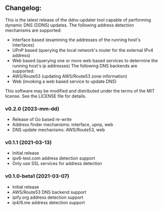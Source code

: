 ## Changelog:
This is the latest release of the ddns-updater tool capable of performing dynamic DNS (DDNS) updates.
The following address detection mechanisms are supported:
* Interface based (examining the addresses of the running host's interfaces)
* UPnP based (querying the local network's router for the external IPv4 address)
* Web based (querying one or more web based services to determine the running host's ip addresses)
The following DNS backends are supported:
* AWS/Route53 (updating AWS/Route53 zone information)
* Web (invoking a web based service to update DNS)

This software may be modified and distributed under the terms
of the MIT license.  See the LICENSE file for details.

### v0.2.0 (2023-mm-dd)
* Release of Go based re-write
* Address finder mechanisms: interface, upnp, web
* DNS update mechanisms: AWS/Route53, web

### v0.1.1 (2021-03-13)
* Initial release
* ipv6-test.com address detection support
* Only use SSL services for address detection

### v0.1.0-beta1 (2021-03-07)
* Initial release
* AWS/Route53 DNS backend support
* ipify.org address detection support
* ip4/6.me address detection support